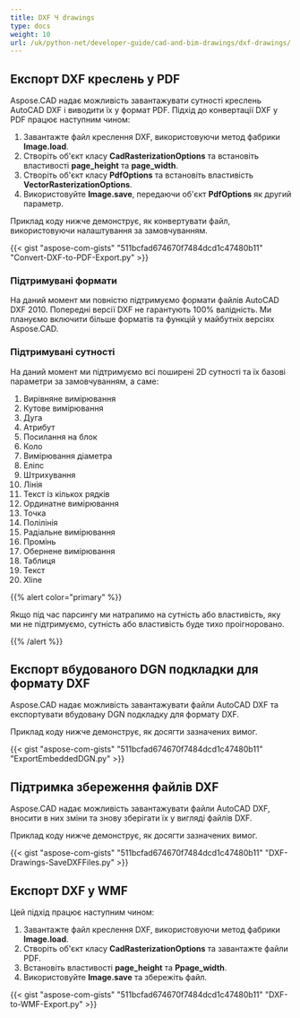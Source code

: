 ```yaml
---
title: DXF Ч drawings
type: docs
weight: 10
url: /uk/python-net/developer-guide/cad-and-bim-drawings/dxf-drawings/
---
```


## **Експорт DXF креслень у PDF**

Aspose.CAD надає можливість завантажувати сутності креслень AutoCAD DXF і виводити їх у формат PDF. Підхід до конвертації DXF у PDF працює наступним чином:

1. Завантажте файл креслення DXF, використовуючи метод фабрики **Image.load**.
1. Створіть об'єкт класу **CadRasterizationOptions** та встановіть властивості **page_height** та **page_width**.
1. Створіть об'єкт класу **PdfOptions** та встановіть властивість **VectorRasterizationOptions**.
1. Використовуйте **Image.save**, передаючи об'єкт **PdfOptions** як другий параметр.

Приклад коду нижче демонструє, як конвертувати файл, використовуючи налаштування за замовчуванням.

{{< gist "aspose-com-gists" "511bcfad674670f7484dcd1c47480b11" "Convert-DXF-to-PDF-Export.py" >}}

### **Підтримувані формати**

На даний момент ми повністю підтримуємо формати файлів AutoCAD DXF 2010. Попередні версії DXF не гарантують 100% валідність. Ми плануємо включити більше форматів та функцій у майбутніх версіях Aspose.CAD.

### **Підтримувані сутності**

На даний момент ми підтримуємо всі поширені 2D сутності та їх базові параметри за замовчуванням, а саме:

1. Вирівняне вимірювання
1. Кутове вимірювання
1. Дуга
1. Атрибут
1. Посилання на блок
1. Коло
1. Вимірювання діаметра
1. Еліпс
1. Штрихування
1. Лінія
1. Текст із кількох рядків
1. Ординатне вимірювання
1. Точка
1. Полілінія
1. Радіальне вимірювання
1. Промінь
1. Обернене вимірювання
1. Таблиця
1. Текст
1. Xline

{{% alert color="primary" %}}

Якщо під час парсингу ми натрапимо на сутність або властивість, яку ми не підтримуємо, сутність або властивість буде тихо проігноровано.

{{% /alert %}}

## **Експорт вбудованого DGN подкладки для формату DXF**

Aspose.CAD надає можливість завантажувати файли AutoCAD DXF та експортувати вбудовану DGN подкладку для формату DXF.

Приклад коду нижче демонструє, як досягти зазначених вимог.

{{< gist "aspose-com-gists" "511bcfad674670f7484dcd1c47480b11" "ExportEmbeddedDGN.py" >}}

## **Підтримка збереження файлів DXF**

Aspose.CAD надає можливість завантажувати файли AutoCAD DXF, вносити в них зміни та знову зберігати їх у вигляді файлів DXF.

Приклад коду нижче демонструє, як досягти зазначених вимог.

{{< gist "aspose-com-gists" "511bcfad674670f7484dcd1c47480b11" "DXF-Drawings-SaveDXFFiles.py" >}}

## **Експорт DXF у WMF**

Цей підхід працює наступним чином:

1. Завантажте файл креслення DXF, використовуючи метод фабрики **Image.load**.
1. Створіть об'єкт класу **CadRasterizationOptions** та завантажте файли PDF.
1. Встановіть властивості **page_height** та **Ppage_width**.
1. Використовуйте **Image.save** та збережіть файл.

{{< gist "aspose-com-gists" "511bcfad674670f7484dcd1c47480b11" "DXF-to-WMF-Export.py" >}}
